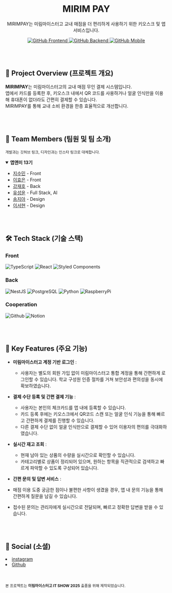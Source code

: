 <div align="center">
  <h1>MIRIM PAY</h1>
  <p>MIRIMPAY는 미림마이스터고 교내 매점을 더 편리하게 사용하기 위한 키오스크 및 앱 서비스입니다. </p>
  <p>
    <a href="https://github.com/app-and-me/2025_ITShow_MirimPay_Client.git">
      <img src="https://img.shields.io/badge/GitHub-Frontend-38C172?style=flat-square&logo=github" alt="GitHub Frontend" />
    </a>
    <a href="https://github.com/app-and-me/2025_ITShow_MirimPay_Server.git">
      <img src="https://img.shields.io/badge/GitHub-Backend-249D57?style=flat-square&logo=github" alt="GitHub Backend" />
    </a>
    <a href="https://github.com/app-and-me/2025_ITShow_MirimPay_Mobile.git">
      <img src="https://img.shields.io/badge/GitHub-Mobile-1d7e46?style=flat-square&logo=github" alt="GitHub Mobile" />
    </a>
  </p>
</div>

</br>
</br>

## 🧾 Project Overview (프로젝트 개요)

**MIRIMPAY**는 미림마이스터고의 교내 매점 무인 결제 시스템입니다. </br>
앱에서 카드를 등록한 후, 키오스크 내에서 QR 코드를 사용하거나 얼굴 인식만을 이용해 휴대폰이 없더라도 간편히 결제할 수 있습니다. </br>
MIRIMPAY를 통해 교내 소비 환경을 한층 효율적으로 개선합니다. </br>

</br>
</br>


## 👥 Team Members (팀원 및 팀 소개)
<sub>개발과는 깃허브 링크, 디자인과는 인스타 링크로 대체합니다.</sub>

<details open>
  <summary><b>앱앤미 13기</b></summary>
    <div markdown="1">
      <ul>
        <li><a href="https://github.com/cuzurmyhabit">지수민</a> - Front</li>
        <li><a href="https://github.com/Hyotaccato">이효은</a> - Front</li>
        <li><a href="https://github.com/jaehokang1007">강재호</a> - Back</li>
        <li><a href="https://github.com/3x-haust">유성윤</a> - Full Stack, AI</li>
        <li><a href="https://www.instagram.com/soo_g81">송지아</a> - Design</li>
        <li><a href="https://www.instagram.com/zush.ol">이서현</a> - Design</li>
      </ul>
    </div>
</details>

</br>
</br>

## 🛠️ Tech Stack (기술 스택)
### Front
![TypeScript](https://img.shields.io/badge/TypeScript-007ACC?style=for-the-badge&logo=typescript&logoColor=white) 
![React](https://img.shields.io/badge/React-20232A?style=for-the-badge&logo=react&logoColor=61DAFB)
![Styled Components](https://img.shields.io/badge/StyledComponents-ffffff?style=for-the-badge&logo=StyledComponents&logoColor=pink)

### Back
![NestJS](https://img.shields.io/badge/NestJS-3a464b?style=for-the-badge&logo=NestJS&logoColor=red) 
![PostgreSQL](https://img.shields.io/badge/PostgreSQL-316192?style=for-the-badge&logo=postgresql&logoColor=white) 
![Python](https://img.shields.io/badge/Python-3776AB?style=for-the-badge&logo=python&logoColor=yellow) 
![RaspberryPi](https://img.shields.io/badge/RaspberryPi-B81141?style=for-the-badge&logo=RaspberryPi&logoColor=white) 

### Cooperation
![Github](https://img.shields.io/badge/GitHub-100000?style=for-the-badge&logo=github&logoColor=white) 
![Notion](https://img.shields.io/badge/Notion-000000?style=for-the-badge&logo=notion&logoColor=white)

</br>
</br>

## 📱 Key Features (주요 기능)
- **미림마이스터고 계정 기반 로그인** :
  - 사용자는 별도의 회원 가입 없이 미림마이스터고 통합 계정을 통해 간편하게 로그인할 수 있습니다. 학교 구성원 인증 절차를 거쳐 보안성과 편의성을 동시에 확보하였습니다.

- **결제 수단 등록 및 간편 결제 기능** :
  - 사용자는 본인의 체크카드를 앱 내에 등록할 수 있습니다.
  - 카드 등록 후에는 키오스크에서 QR코드 스캔 또는 얼굴 인식 기능을 통해 빠르고 간편하게 결제를 진행할 수 있습니다.
  - 다른 결제 수단 없이 얼굴 인식만으로 결제할 수 있어 이용자의 편의를 극대화하였습니다.

- **실시간 재고 조회** :
  - 현재 남아 있는 상품의 수량을 실시간으로 확인할 수 있습니다.
  - 카테고리별로 상품이 정리되어 있으며, 원하는 항목을 직관적으로 검색하고 빠르게 파악할 수 있도록 구성되어 있습니다.

- **간편 문의 및 답변 서비스** :
 - 매점 이용 도중 궁금한 점이나 불편한 사항이 생겼을 경우, 앱 내 문의 기능을 통해 간편하게 질문을 남길 수 있습니다.
 - 접수된 문의는 관리자에게 실시간으로 전달되며, 빠르고 정확한 답변을 받을 수 있습니다. 

 </br>
 </br>


## 🔗 Social (소셜)
<li><a href="https://www.instagram.com/app_and_me/">instagram</a></li>
<li><a href="https://github.com/app-and-me">Github</a></li>

</br>
</br>

<sub>본 프로젝트는 **미림마이스터고 IT SHOW 2025** 출품을 위해 제작되었습니다.</sub>